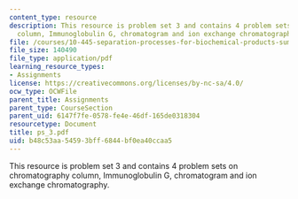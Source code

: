 ```yaml
---
content_type: resource
description: This resource is problem set 3 and contains 4 problem sets on chromatography
  column, Immunoglobulin G, chromatogram and ion exchange chromatography.
file: /courses/10-445-separation-processes-for-biochemical-products-summer-2005/b48c53aa54593bff6844bf0ea40ccaa5_ps_3.pdf
file_size: 140490
file_type: application/pdf
learning_resource_types:
- Assignments
license: https://creativecommons.org/licenses/by-nc-sa/4.0/
ocw_type: OCWFile
parent_title: Assignments
parent_type: CourseSection
parent_uid: 6147f7fe-0578-fe4e-46df-165de0318304
resourcetype: Document
title: ps_3.pdf
uid: b48c53aa-5459-3bff-6844-bf0ea40ccaa5
---
```

This resource is problem set 3 and contains 4 problem sets on chromatography column, Immunoglobulin G, chromatogram and ion exchange chromatography.